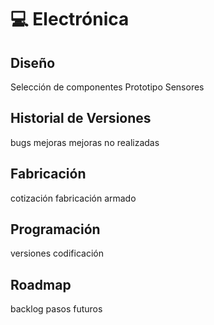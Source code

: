 # 💻 Electrónica

## Diseño
Selección de componentes
Prototipo
Sensores

## Historial de Versiones
bugs
mejoras
mejoras no realizadas

## Fabricación
cotización
fabricación
armado

## Programación
versiones
codificación


## Roadmap
backlog
pasos futuros
